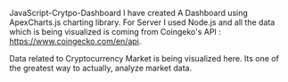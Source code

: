 JavaScript-Crytpo-Dashboard
I have created A Dashboard using ApexCharts.js charting library. For Server I used Node.js and all the data which is being visualized is coming from Coingeko's API : https://www.coingecko.com/en/api.

Data related to Cryptocurrency Market is being visualized here. Its one of the greatest way to actually, analyze market data.
